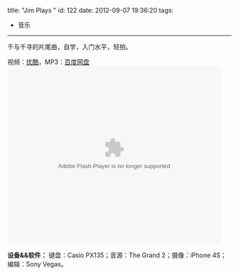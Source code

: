 title: "Jim Plays <Always With Me>"
id: 122
date: 2012-09-07 19:36:20
tags: 
- 音乐
---

千与千寻的片尾曲，自学，入门水平，轻拍。

视频：[优酷](http://v.youku.com/v_show/id_XNDQ3ODk4NjIw.html)，MP3：[百度网盘](http://pan.baidu.com/share/link?shareid=25632&amp;uk=1359475634)
<object width="480" height="400" classid="clsid:d27cdb6e-ae6d-11cf-96b8-444553540000" codebase="http://download.macromedia.com/pub/shockwave/cabs/flash/swflash.cab#version=6,0,40,0" align="middle"><param name="src" value="http://player.youku.com/player.php/sid/XNDQ3ODk4NjIw/v.swf" /><param name="allowfullscreen" value="true" /><param name="quality" value="high" /><param name="allowscriptaccess" value="always" /><embed width="480" height="400" type="application/x-shockwave-flash" src="http://player.youku.com/player.php/sid/XNDQ3ODk4NjIw/v.swf" allowfullscreen="true" quality="high" allowscriptaccess="always" align="middle" /></object>

**设备&&软件：**
键盘：Casio PX135；音源：The Grand 2；摄像：iPhone 4S；编辑：Sony Vegas。